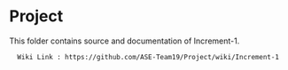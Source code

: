 # Project


This folder contains source and documentation of Increment-1.

      Wiki Link : https://github.com/ASE-Team19/Project/wiki/Increment-1
